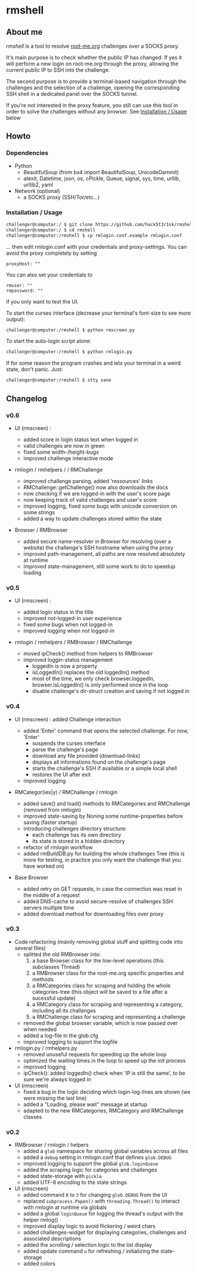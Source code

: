 # rmshell

## About me
*rmshell* is a tool to resolve [root-me.org](https://www.root-me.org/) challenges over a SOCKS proxy.

It's main purpose is to check whether the public IP has changed.
If yes it will perform a new login on root-me.org through the proxy,
allowing the current public IP to SSH into the challenge.

The second purpose is to provide a terminal-based navigation through the challenges
and the selection of a challenge, opening the corresponding SSH shell in a dedicated
panel over the SOCKS tunnel.

If you're not interested in the proxy feature, you still can use this tool in order to
solve the challenges without any browser. See [Installation / Usage](#installation--usage) below

## Howto

### Dependencies
* Python
  * BeautifulSoup (from bs4 import BeautifulSoup, UnicodeDammit)
  * atexit, Datetime, json, os, cPickle, Queue, signal, sys, time, urllib, urllib2, yaml
* Network (optional)
  * a SOCKS proxy (SSH/Tor/etc...)

### Installation / Usage
```bash
challenger@computer:/ $ git clone https://github.com/hack5t3r1sk/rmshell.git
challenger@computer:/ $ cd rmshell
challenger@computer:/rmshell $ cp rmlogin.conf.example rmlogin.conf
```
... then edit rmlogin.conf with your credentials and proxy-settings.
You can avoid the proxy completely by setting
```
proxyHost: ""
```

You can also set your credentials to
```
rmuser: ""
rmpassword: ""
```
if you only want to test the UI.

To start the curses interface (decrease your terminal's font-size to see more output):
```bash
challenger@computer:/rmshell $ python rmscreen.py
```

To start the auto-login script alone:
```bash
challenger@computer:/rmshell $ python rmlogin.py
```

If for some reason the program crashes and lets your terminal in a weird state, don't panic.
Just:
```bash
challenger@computer:/rmshell $ stty sane
```


## Changelog
### v0.6
* UI (rmscreen) :
  - added score in login status text when logged in
  - valid challenges are now in green
  - fixed some width-/height-bugs
  - improved challenge interactive mode

* rmlogin / rmhelpers /  / RMChallenge
  - improved challenge parsing, added 'ressources' links
  - RMChallenge::getChallenge() now also downloads the docs
  - now checking if we are logged-in with the user's score page
  - now keeping track of valid challenges and user's score
  - improved logging, fixed some bugs with unicode conversion on some strings
  - added a way to update challenges stored within the state

* Browser / RMBrowser
  - added secure name-resolver in Browser for resolving (over a website)
    the challenge's SSH hostname when using the proxy
  - improved path-management, all paths are now resolved absolutely at runtime
  - improved state-management, still some work to do to speedup loading

### v0.5
* UI (rmscreen) :
  - added login status in the title
  - improved not-logged-in user experience
  - fixed some bugs when not logged-in
  - improved logging when not logged-in

* rmlogin / rmhelpers / RMBrowser / RMChallenge
  - moved ipCheck() method from helpers to RMBrowser
  - improved loggin-status management
    - loggedIn is now a property
    - isLoggedIn() replaces the old loggedIn() method
    - most of the time, we only check browser.loggedIn, browser.isLoggedIn() is only performed once in the loop
    - disable challenge's dir-struct creation and saving if not logged in

### v0.4
* UI (rmscreen) : added Challenge interaction
  - added 'Enter' command that opens the selected challenge. For now, 'Enter'
    - suspends the curses interface
    - parse the challenge's page
    - download any file provided (download-links)
    - displays all informations found on the challenge's page
    - starts the challenge's SSH if available or a simple local shell
    - restores the UI after exit
  - improved logging

* RMCategor(ies|y) / RMChallenge / rmlogin
  - added save() and load() methods to RMCategories and RMChallenge (removed from rmlogin)
  - improved state-saving by Noning some runtime-properties before saving (faster startup)
  - introducing challenges directory structure:
    - each challenge has its own directory
    - its state is stored in a hidden directory
  - refactor of rmlogin workflow
  - added rmBuildDB.py for building the whole challenges Tree (this is more for testing, in practice you only want the challenge that you have worked on)

* Base Browser
  - added retry on GET requests, in case the connection was reset in the middle of a request
  - added DNS-cache to avoid secure-resolve of challenges SSH servers multiple time
  - added download method for downloading files over proxy

### v0.3
* Code refactoring (mainly removing global stuff and splitting code into several files)
  - splitted the old RMBrowser into:
    1. a base Browser class for the low-level operations (this subclasses Thread)
    2. a RMBrowser class for the root-me.org specific properties and methods
    3. a RMCategories class for scraping and holding the whole categories-tree (this object will be saved to a file after a sucessful update)
    4. a RMCategory class for scraping and representing a category, including all its challenges
    5. a RMChallenge class for scraping and representing a challenge
  - removed the global browser variable, which is now passed over when needed
  - added a log-file in the glob.cfg
  - improved logging to support the logfile
* rmlogin.py / rmhelpers.py
  - removed unuseful requests for speeding up the whole loop
  - optimized the waiting times in the loop to speed up the init process
  - improved logging
  - ipCheck(): added loggedIn() check when 'IP is still the same', to be sure we're always logged in
* UI (rmscreen)
  - fixed a bug in the logic deciding which login-log-lines are shown (we were missing the last line)
  - added a "Loading, please wait" message at startup
  - adapted to the new RMCategories, RMCategory and RMChallenge classes

### v0.2
* RMBrowser / rmlogin / helpers
  - added a `glob` namespace for sharing global variables across all files
  - added a `debug` setting in rmlogin.conf that defines `glob.DEBUG`
  - improved logging to support the global `glob.loginQueue`
  - added the scraping logic for categories and challenges
  - added state-storage with `pickle`
  - added UTF-8 encoding to the state strings
* UI (rmscreen)
  - added command `0` to `3` for changing `glob.DEBUG` from the UI
  - replaced `subprocess.Popen()` with `threading.Thread()` to interact with rmlogin at runtime via globals
  - added a global `loginQueue` for logging the thread's output with the helper rmlog()
  - improved display logic to avoid flickering / weird chars
  - added challenges-widget for displaying categories, challenges and associated descriptions
  - added the scrolling / selection logic to the list display
  - added update command `u` for refreshing / initializing the state-storage
  - added colors
